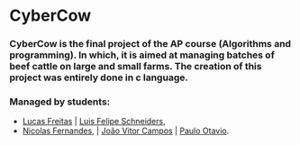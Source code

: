 # CyberCow

### CyberCow is the final project of the AP course (Algorithms and programming). In which, it is aimed at managing batches of beef cattle on large and small farms. The creation of this project was entirely done in c language. 

### Managed by students:
- [Lucas Freitas](https://github.com/LucasFreitas1307) | [Luis Felipe Schneiders](https://github.com/Schneiderss),
- [Nicolas Fernandes](https://github.com/niicfsz), | [João Vitor Campos](https://github.com/CAMPOZs) | [Paulo Otavio](https://github.com/Paulo-if).
